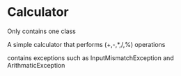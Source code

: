 # Calculator

Only contains one class

A simple calculator that performs (+,-,*,/,%) operations 

contains exceptions such as InputMismatchException and ArithmaticException
